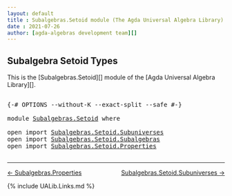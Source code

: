```yaml
---
layout: default
title : Subalgebras.Setoid module (The Agda Universal Algebra Library)
date : 2021-07-26
author: [agda-algebras development team][]
---
```


## <a id="subalgebra-setoid-types">Subalgebra Setoid Types</a>

This is the [Subalgebras.Setoid][] module of the [Agda Universal Algebra Library][].

<pre class="Agda">

<a id="322" class="Symbol">{-#</a> <a id="326" class="Keyword">OPTIONS</a> <a id="334" class="Pragma">--without-K</a> <a id="346" class="Pragma">--exact-split</a> <a id="360" class="Pragma">--safe</a> <a id="367" class="Symbol">#-}</a>

<a id="372" class="Keyword">module</a> <a id="379" href="Subalgebras.Setoid.html" class="Module">Subalgebras.Setoid</a> <a id="398" class="Keyword">where</a>

<a id="405" class="Keyword">open</a> <a id="410" class="Keyword">import</a> <a id="417" href="Subalgebras.Setoid.Subuniverses.html" class="Module">Subalgebras.Setoid.Subuniverses</a>
<a id="449" class="Keyword">open</a> <a id="454" class="Keyword">import</a> <a id="461" href="Subalgebras.Setoid.Subalgebras.html" class="Module">Subalgebras.Setoid.Subalgebras</a>
<a id="492" class="Keyword">open</a> <a id="497" class="Keyword">import</a> <a id="504" href="Subalgebras.Setoid.Properties.html" class="Module">Subalgebras.Setoid.Properties</a>

</pre>

---------------------------------

[← Subalgebras.Properties](Subalgebras.Properties.html)
<span style="float:right;">[Subalgebras.Setoid.Subuniverses →](Subalgebras.Setoid.Subuniverses.html)</span>

{% include UALib.Links.md %}

[agda-algebras development team]: https://github.com/ualib/agda-algebras#the-agda-algebras-development-team
